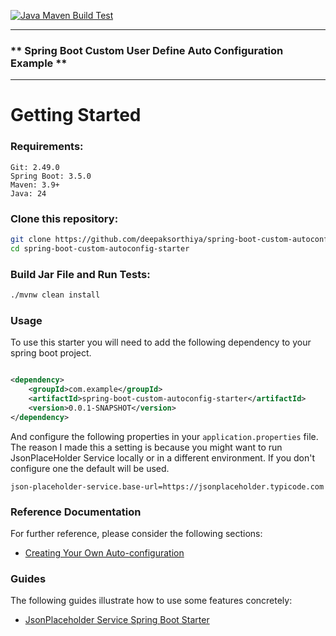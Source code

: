 [![Java Maven Build Test](https://github.com/deepaksorthiya/spring-boot-custom-autoconfig-starter/actions/workflows/maven-build.yml/badge.svg)](https://github.com/deepaksorthiya/spring-boot-custom-autoconfig-starter/actions/workflows/maven-build.yml)

---

### ** Spring Boot Custom User Define Auto Configuration Example **

---

# Getting Started

### Requirements:

```
Git: 2.49.0
Spring Boot: 3.5.0
Maven: 3.9+
Java: 24
```

### Clone this repository:

```bash
git clone https://github.com/deepaksorthiya/spring-boot-custom-autoconfig-starter.git
cd spring-boot-custom-autoconfig-starter
```

### Build Jar File and Run Tests:

```bash
./mvnw clean install
```

### Usage

To use this starter you will need to add the following dependency to your spring boot project.

```xml

<dependency>
    <groupId>com.example</groupId>
    <artifactId>spring-boot-custom-autoconfig-starter</artifactId>
    <version>0.0.1-SNAPSHOT</version>
</dependency>
```

And configure the following properties in your `application.properties` file. The reason I made this a setting is
because you might
want to run JsonPlaceHolder Service locally or in a different environment. If you don't configure one the default will
be used.

```properties
json-placeholder-service.base-url=https://jsonplaceholder.typicode.com
```

### Reference Documentation

For further reference, please consider the following sections:

* [Creating Your Own Auto-configuration](https://docs.spring.io/spring-boot/reference/features/developing-auto-configuration.html)

### Guides

The following guides illustrate how to use some features concretely:

* [JsonPlaceholder Service Spring Boot Starter](https://github.com/danvega/jps-spring-boot-starter)